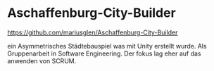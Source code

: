 # Aschaffenburg-City-Builder

https://github.com/mariusglen/Aschaffenburg-City-Builder

ein Asymmetrisches Städtebauspiel was mit Unity erstellt wurde. Als Gruppenarbeit in Software Engineering. Der fokus lag eher auf das anwenden von SCRUM.
